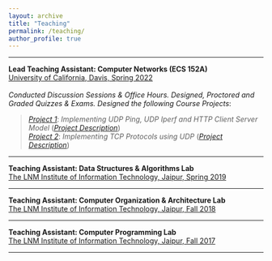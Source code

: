 ```yaml
---
layout: archive
title: "Teaching"
permalink: /teaching/
author_profile: true
---
```


<p></p>
<hr>
<p></p>

**Lead Teaching Assistant: Computer Networks (ECS 152A)**\
<ins>University of California, Davis, Spring 2022</ins>\
\
_Conducted Discussion Sessions & Office Hours. Designed, Proctored and Graded Quizzes & Exams. Designed the following Course Projects_:
   > [_Project 1_](https://github.com/Yash-Vekaria/HTTPClientServer): _Implementing UDP Ping, UDP Iperf and HTTP Client Server Model_ ([_Project Description_](https://docs.google.com/document/d/1P-p3-W50nj2-XBY3YjoPUNJxugvgHNPYlaPlfa375bk/edit?usp=sharing))\
   > [_Project 2_](https://github.com/Yash-Vekaria/TCPProtocol): _Implementing TCP Protocols using UDP_ ([_Project Description_](https://docs.google.com/document/d/1BoU-GWclEHxUR5ZATwnuPEGvhZM6geCMCPH9eVJvIxg/edit?usp=sharing))

<p></p>
<hr>
<p></p>

**Teaching Assistant: Data Structures & Algorithms Lab**\
<ins>The LNM Institute of Information Technology, Jaipur, Spring 2019</ins>

<p></p>
<hr>
<p></p>

**Teaching Assistant: Computer Organization & Architecture Lab**\
<ins>The LNM Institute of Information Technology, Jaipur, Fall 2018</ins>

<p></p>
<hr>
<p></p>

**Teaching Assistant: Computer Programming Lab**\
<ins>The LNM Institute of Information Technology, Jaipur, Fall 2017</ins>

<p></p>
<hr>
<p></p>


<!-- {% include base_path %}

{% for post in site.teaching reversed %}
  {% include archive-single.html %}
{% endfor %} -->
